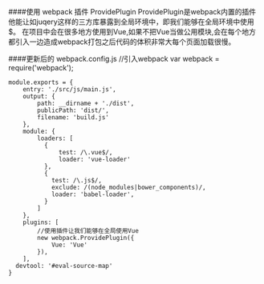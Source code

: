 ####使用 webpack 插件 ProvidePlugin
    ProvidePlugin是webpack内置的插件他能让如juqery这样的三方库暴露到全局环境中，即我们能够在全局环境中使用$。
    在项目中会在很多地方使用到Vue,如果不把Vue当做公用模块,会在每个地方都引入一边造成webpack打包之后代码的体积非常大每个页面加载很慢。
    
####更新后的 webpack.config.js
    //引入webpack
    var webpack = require('webpack');
    
    module.exports = {
        entry: './src/js/main.js',
        output: {
            path: __dirname + './dist',
            publicPath: 'dist/',
            filename: 'build.js'
        },
        module: {
            loaders: [
              {
                  test: /\.vue$/,
                  loader: 'vue-loader'
              },
              {
                test: /\.js$/,
                exclude: /(node_modules|bower_components)/,
                loader: 'babel-loader',
              }
            ]
        },
        plugins: [
            //使用插件让我们能够在全局使用Vue
            new webpack.ProvidePlugin({
                Vue: 'Vue'
            }),
        ],
      devtool: '#eval-source-map'
    }